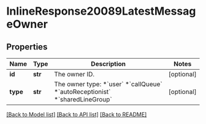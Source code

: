 # InlineResponse20089LatestMessageOwner

## Properties
Name | Type | Description | Notes
------------ | ------------- | ------------- | -------------
**id** | **str** | The owner ID. | [optional] 
**type** | **str** | The owner type: *&#x60;user&#x60; *&#x60;callQueue&#x60; *&#x60;autoReceptionist&#x60; *&#x60;sharedLineGroup&#x60; | [optional] 

[[Back to Model list]](../README.md#documentation-for-models) [[Back to API list]](../README.md#documentation-for-api-endpoints) [[Back to README]](../README.md)

